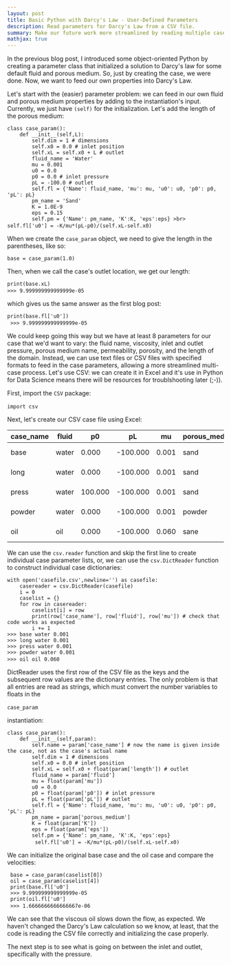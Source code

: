 ```yaml
---
layout: post
title: Basic Python with Darcy's Law - User-Defined Parameters
description: Read parameters for Darcy's Law from a CSV file.
summary: Make our future work more streamlined by reading multiple case's parameters from a CSV file.
mathjax: true
---
```


In the previous blog post, I introduced some object-oriented Python by creating a parameter class that initialized a solution to Darcy\'s law for some default fluid and porous medium. So, just by creating the case, we were done. Now, we want to feed our own properties into Darcy\'s Law. 

Let\'s start with the (easier) parameter problem: we can feed in our own fluid and porous medium properties by adding to the instantiation's input. Currently, we just have <code class="language-python">(self)</code> for the initialization. Let\'s add the length of the porous medium:

<pre><code class="language-python">class case_param(): <br>    def __init__(self,L): <br>        self.dim = 1 # dimensions <br>        self.x0 = 0.0 # inlet position <br>        self.xL = self.x0 + L # outlet <br>        fluid_name = 'Water' <br>        mu = 0.001 <br>        u0 = 0.0 <br>        p0 = 0.0 # inlet pressure <br>        pL = -100.0 # outlet <br>        self.fl = {'Name': fluid_name, 'mu': mu, 'u0': u0, 'p0': p0, 'pL': pL} <br>        pm_name = 'Sand' <br>        K = 1.0E-9 <br>        eps = 0.15 <br>        self.pm = {'Name': pm_name, 'K':K, 'eps':eps} >br>         self.fl['u0'] = -K/mu*(pL-p0)/(self.xL-self.x0) </code> </pre>

When we create the <code class="language-python">case_param</code> object, we need to give the length in the parentheses, like so:

<pre><code class="language-python">base = case_param(1.0)</code></pre>

Then, when we call the case\'s outlet location, we get our length:

<pre><code class="language-python">print(base.xL) <br>>>> 9.999999999999999e-05  </code> </pre>

which gives us the same answer as the first blog post:

<pre><code class="language-python">print(base.fl['u0']) <br> >>> 9.999999999999999e-05  </code> </pre>

We could keep going this way but we have at least 8 parameters for our case that we\'d want to vary: the fluid name, viscosity, inlet and outlet pressure, porous medium name, permeability, porosity, and the length of the domain. Instead, we can use text files or CSV files with specified formats to feed in the case parameters, allowing a more streamlined multi-case process. Let\'s use CSV: we can create it in Excel and it's use in Python for Data Science means there will be resources for troublshooting later (;-)). 

First, import the <code class="language-python">CSV</code> package:

<pre><code class="language-python">import csv  </code> </pre>

Next, let's create our CSV case file using Excel:

| case\_name | fluid | p0      | pL        | mu    | porous\_medium | length | K        | eps   |
| ---------- | ----- | ------- | --------- | ----- | -------------- | ------ | -------- | ----- |
| base       | water | 0.000   | \-100.000 | 0.001 | sand           | 1.000  | 1.00E-09 | 0.150 |
| long       | water | 0.000   | \-100.000 | 0.001 | sand           | 2.000  | 1.00E-09 | 0.150 |
| press      | water | 100.000 | \-100.000 | 0.001 | sand           | 1.000  | 1.00E-09 | 0.150 |
| powder     | water | 0.000   | \-100.000 | 0.001 | powder         | 1.000  | 1.00E-11 | 0.300 |
| oil        | oil   | 0.000   | \-100.000 | 0.060 | sane           | 1.000  | 1.00E-09 | 0.150 |

We can use the <code class="language-python">csv.reader</code> function and skip the first line to create individual case parameter lists, or, we can use the <code class="language-python">csv.DictReader</code> function to construct individual case dictionaries:

<pre><code class="language-python">with open('casefile.csv',newline='') as casefile: <br>    casereader = csv.DictReader(casefile) <br>    i = 0 <br>    caselist = {} <br>    for row in casereader:    <br>        caselist[i] = row <br>        print(row['case_name'], row['fluid'], row['mu']) # check that code works as expected <br>        i += 1 <br>>>> base water 0.001 <br>>>> long water 0.001 <br>>>> press water 0.001 <br>>>> powder water 0.001 <br>>>> oil oil 0.060 </code> </pre>

DictReader uses the first row of the CSV file as the keys and the subsequent row values are the dictionary entries. The only problem is that all entries are read as strings, which must convert the number variables to floats in the <pre><code class="language-python">case_param</code> </pre> instantiation:

<pre><code class="language-python">class case_param(): <br>    def __init__(self,param): <br>        self.name = param['case_name'] # now the name is given inside the case, not as the case's actual name <br>        self.dim = 1 # dimensions <br>        self.x0 = 0.0 # inlet position <br>        self.xL = self.x0 + float(param['length']) # outlet <br>        fluid_name = param['fluid'] <br>        mu = float(param['mu']) <br>        u0 = 0.0 <br>        p0 = float(param['p0']) # inlet pressure <br>        pL = float(param['pL']) # outlet <br>        self.fl = {'Name': fluid_name, 'mu': mu, 'u0': u0, 'p0': p0, 'pL': pL} <br>        pm_name = param['porous_medium']  <br>        K = float(param['K']) <br>        eps = float(param['eps']) <br>        self.pm = {'Name': pm_name, 'K':K, 'eps':eps} <br>         self.fl['u0'] = -K/mu*(pL-p0)/(self.xL-self.x0) </code> </pre>

We can initialize the original base case and the oil case and compare the velocities:

<pre><code class="language-python"> base = case_param(caselist[0]) <br> oil = case_param(caselist[4]) <br> print(base.fl['u0'] <br> >>> 9.999999999999999e-05 <br> print(oil.fl['u0'] <br> >>> 1.6666666666666667e-06 </code> </pre>

We can see that the viscous oil slows down the flow, as expected. We haven't changed the Darcy\'s Law calculation so we know, at least, that the code is reading the CSV file correctly and initializing the case properly. 

The next step is to see what is going on between the inlet and outlet, specifically with the pressure.
